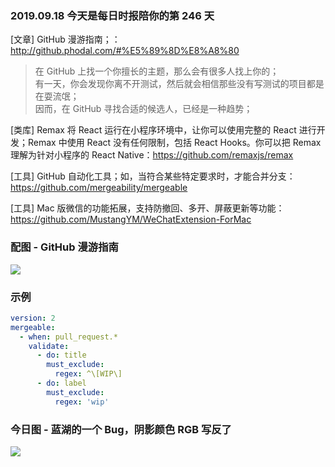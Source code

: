 ### 2019.09.18 今天是每日时报陪你的第 246 天

[文章] GitHub 漫游指南；：<http://github.phodal.com/#%E5%89%8D%E8%A8%80>
> 在 GitHub 上找一个你擅长的主题，那么会有很多人找上你的；  
> 有一天，你会发现你离不开测试，然后就会相信那些没有写测试的项目都是在耍流氓；  
> 因而，在 GitHub 寻找合适的候选人，已经是一种趋势；  

[类库] Remax 将 React 运行在小程序环境中，让你可以使用完整的 React 进行开发；Remax 中使用 React 没有任何限制，包括 React Hooks。你可以把 Remax 理解为针对小程序的 React Native：<https://github.com/remaxjs/remax>

[工具] GitHub 自动化工具；如，当符合某些特定要求时，才能合并分支：<https://github.com/mergeability/mergeable>

[工具] Mac 版微信的功能拓展，支持防撤回、多开、屏蔽更新等功能：<https://github.com/MustangYM/WeChatExtension-ForMac>

### 配图 - GitHub 漫游指南
![](http://github.phodal.com/img/permissive-vs-copylift-license-2.jpg)

### 示例
```yaml
version: 2
mergeable:
  - when: pull_request.*
    validate:
      - do: title
        must_exclude:
          regex: ^\[WIP\]
      - do: label
        must_exclude:
          regex: 'wip'
```

### 今日图 - 蓝湖的一个 Bug，阴影颜色 RGB 写反了
![](http://qn.40zhe.com/16d3e211a936b9c7)
